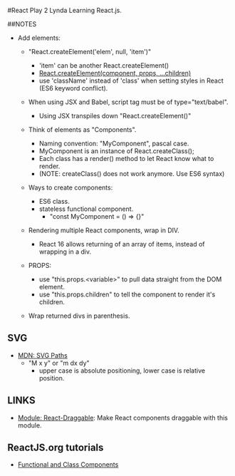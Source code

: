 #React Play 2
Lynda Learning React.js.

##NOTES
- Add elements:
    - "React.createElement('elem', null, 'item')"
        - 'item' can be another React.createElement()
        - [React.createElement(component, props, ...children)](https://reactjs.org/docs/jsx-in-depth.html#___gatsby)
        - use 'className' instead of 'class' when setting styles in React (ES6 keyword conflict).
    - When using JSX and Babel, script tag must be of type="text/babel".
        - Using JSX transpiles down "React.createElement()"
        
    - Think of elements as "Components".
        - Naming convention: "MyComponent", pascal case.
        - MyComponent is an instance of React.createClass();
        - Each class has a render() method to let React know what to render.
        - (NOTE: createClass() does not work anymore. Use ES6 syntax)
    
    - Ways to create components:
        - ES6 class.
        - stateless functional component.
            - "const MyComponent = () => {}"
    
    - Rendering multiple React components, wrap in DIV.
        - React 16 allows returning of an array of items, instead of wrapping in a div.
        
    - PROPS:
        - use "this.props.\<variable\>" to pull data straight from the DOM element.
        - use "this.props.children" to tell the component to render it's children.
        
    - Wrap returned divs in parenthesis.
    
## SVG
- [MDN: SVG Paths](https://developer.mozilla.org/en-US/docs/Web/SVG/Tutorial/Paths)
    - "M x y" or "m dx dy"
        - upper case is absolute positioning, lower case is relative position.
        
        
## LINKS
- [Module: React-Draggable](https://mzabriskie.github.io/react-draggable/example/): Make React components draggable with this module.

## ReactJS.org tutorials
- [Functional and Class Components](https://reactjs.org/docs/components-and-props.html)


